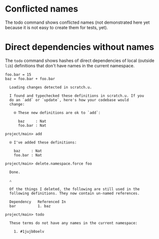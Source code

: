 # Conflicted names

The todo command shows conflicted names (not demonstrated here yet because it is not easy to create them for tests, yet).

# Direct dependencies without names

The `todo` command shows hashes of direct dependencies of local (outside `lib`) definitions that don't have names in
the current namespace.

```unison
foo.bar = 15
baz = foo.bar + foo.bar
```

```ucm
  Loading changes detected in scratch.u.

  I found and typechecked these definitions in scratch.u. If you
  do an `add` or `update`, here's how your codebase would
  change:

    ⍟ These new definitions are ok to `add`:

      baz     : Nat
      foo.bar : Nat

```
```ucm
project/main> add

  ⍟ I've added these definitions:

    baz     : Nat
    foo.bar : Nat

project/main> delete.namespace.force foo

  Done.

  ⚠️

  Of the things I deleted, the following are still used in the
  following definitions. They now contain un-named references.

  Dependency   Referenced In
  bar          1. baz

project/main> todo

  These terms do not have any names in the current namespace:

    1. #1jujb8oelv

```
